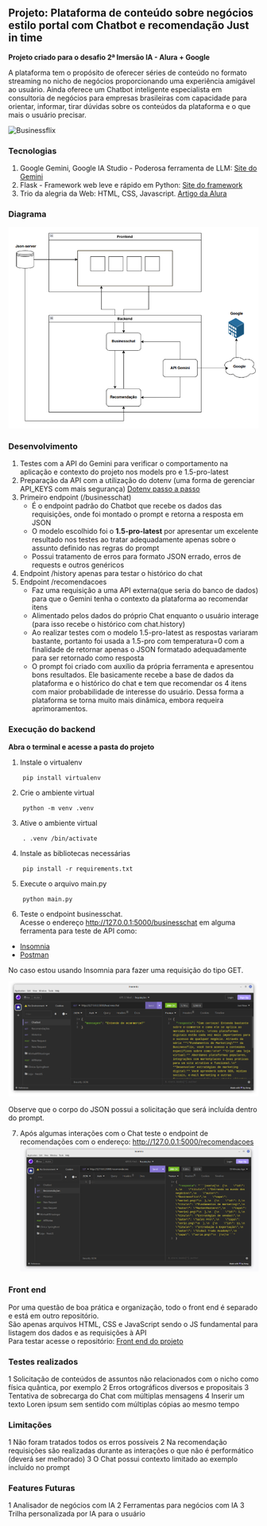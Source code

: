 ## Projeto: Plataforma de conteúdo sobre negócios estilo portal com Chatbot e recomendação Just in time
**Projeto criado para o desafio 2ª Imersão IA - Alura + Google**<br>

A plataforma tem o propósito de oferecer séries de conteúdo no formato streaming no nicho de negócios proporcionando uma experiência amigável ao usuário. Ainda oferece um Chatbot inteligente especialista em consultoria de negócios para empresas brasileiras com capacidade para orientar, informar, tirar dúvidas sobre os conteúdos da plataforma e o que mais o usuário precisar.

![Businessflix](https://github.com/joselinosantos/businessflix-backend/blob/master/businessflix.png)

### Tecnologias
1. Google Gemini, Google IA Studio - Poderosa ferramenta de LLM: [Site do Gemini](https://gemini.google.com/?hl=en-GB)
2. Flask - Framework web leve e rápido em Python: [Site do framework](https://flask.palletsprojects.com/en/3.0.x/)
3. Trio da alegria da Web: HTML, CSS, Javascript. [Artigo da Alura](https://www.alura.com.br/artigos/html-css-e-js-definicoes)

### Diagrama
![Diagrama](https://github.com/joselinosantos/businessflix-backend/blob/master/imagens/diagrama.png)

### Desenvolvimento
1. Testes com a API do Gemini para verificar o comportamento na aplicação e contexto do projeto nos models pro e 1.5-pro-latest
2. Preparação da API com a utilização do dotenv (uma forma de gerenciar API_KEYS com mais segurança)
   [Dotenv passo a passo](https://www.dotenv.org/docs/quickstart.html)
4. Primeiro endpoint (/businesschat)
   * É o endpoint padrão do Chatbot que recebe os dados das requisições, onde foi montado o prompt e retorna a resposta em JSON
   * O modelo escolhido foi o <b>1.5-pro-latest</b> por apresentar um excelente resultado nos testes ao tratar adequadamente apenas sobre o assunto definido nas regras do prompt
   * Possui tratamento de erros para formato JSON errado, erros de requests e outros genéricos
5. Endpoint /history apenas para testar o histórico do chat
6. Endpoint /recomendacoes
   * Faz uma requisição a uma API externa(que seria do banco de dados) para que o Gemini tenha o contexto da plataforma ao recomendar itens
   * Alimentado pelos dados do próprio Chat enquanto o usuário interage (para isso recebe o histórico com chat.history)
   * Ao realizar testes com o modelo 1.5-pro-latest as respostas variaram bastante, portanto foi usada a 1.5-pro com temperatura=0 com a finalidade de retornar apenas o JSON formatado adequadamente para ser retornado como resposta
   * O prompt foi criado com auxílio da própria ferramenta e apresentou bons resultados. Ele basicamente recebe a base de dados da plataforma e o histórico do chat e tem que recomendar os 4 itens com maior probabilidade de interesse do usuário. Dessa forma a plataforma se torna muito mais dinâmica, embora requeira aprimoramentos.

### Execução do backend
**Abra o terminal e acesse a pasta do projeto**
1. Instale o virtualenv
```
    pip install virtualenv
```
2. Crie o ambiente virtual
```
    python -m venv .venv
```
3. Ative o ambiente virtual
```
    . .venv /bin/activate
```
4. Instale as bibliotecas necessárias
```
    pip install -r requirements.txt
```
5. Execute o arquivo main.py
```
    python main.py
```
6. Teste o endpoint businesschat.<br> Acesse o endereço http://127.0.0.1:5000/businesschat em alguma ferramenta para teste de API como: 
  * [Insomnia](https://insomnia.rest/download)
  * [Postman](https://www.postman.com/)

No caso estou usando Insomnia para fazer uma requisição do tipo GET.

![Teste endpoint businesschat](https://github.com/joselinosantos/businessflix-backend/blob/master/imagens/api_businesschat.png)

Observe que o corpo do JSON possui a solicitação que será incluída dentro do prompt.

7. Após algumas interações com o Chat teste o endpoint de recomendações com o endereço: http://127.0.0.1:5000/recomendacoes
![Teste endpoint recomendacoes](https://github.com/joselinosantos/businessflix-backend/blob/master/imagens/api_recomendacoes.png)

### Front end
Por uma questão de boa prática e organização, todo o front end é separado e está em outro repositório. <br>
São apenas arquivos HTML, CSS e JavaScript sendo o JS fundamental para listagem dos dados e as requisições à API<br>
Para testar acesse o repositório: [Front end do projeto](https://github.com/joselinosantos/businessflix-frontend.git)

### Testes realizados
1 Solicitação de conteúdos de assuntos não relacionados com o nicho como física quântica, por exemplo
2 Erros ortográficos diversos e propositais
3 Tentativa de sobrecarga do Chat com múltiplas mensagens
4 Inserir um texto Loren ipsum sem sentido com múltiplas cópias ao mesmo tempo 

### Limitações
1 Não foram tratados todos os erros possíveis
2 Na recomendação requisições são realizadas durante as interações o que não é performático (deverá ser melhorado)
3 O Chat possui contexto limitado ao exemplo incluído no prompt

### Features Futuras
1 Analisador de negócios com IA
2 Ferramentas para negócios com IA
3 Trilha personalizada por IA para o usuário
